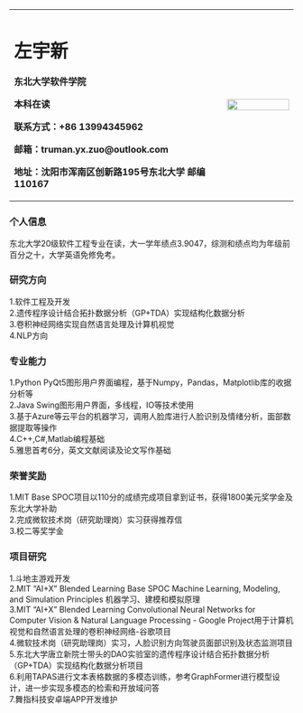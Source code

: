 <table border="0">
  <tr>
    <td width="75%">
      <h1>左宇新</h1>
      <p><b>东北大学软件学院</b></p>
      <p><b>本科在读</b></p>
      <p><b>联系方式：+86 13994345962</b></p>
      <p><b>邮箱：truman.yx.zuo@outlook.com</b></p>
      <p><b>地址：沈阳市浑南区创新路195号东北大学 邮编110167</b></p>
    </td>
    <td width="25%">
      <img src="https://z3.ax1x.com/2021/09/25/4szkNR.jpg" width="100%">      
    </td>
  </tr>
</table>

### 个人信息
东北大学20级软件工程专业在读，大一学年绩点3.9047，综测和绩点均为年级前百分之十，大学英语免修免考。

### 研究方向
1.软件工程及开发  
2.遗传程序设计结合拓扑数据分析（GP+TDA）实现结构化数据分析  
3.卷积神经网络实现自然语言处理及计算机视觉  
4.NLP方向  

### 专业能力
1.Python PyQt5图形用户界面编程，基于Numpy，Pandas，Matplotlib库的收据分析等  
2.Java Swing图形用户界面，多线程，IO等技术使用  
3.基于Azure等云平台的机器学习，调用人脸库进行人脸识别及情绪分析，面部数据提取等操作  
4.C++,C#,Matlab编程基础  
5.雅思首考6分，英文文献阅读及论文写作基础  

### 荣誉奖励
1.MIT Base SPOC项目以110分的成绩完成项目拿到证书，获得1800美元奖学金及东北大学补助  
2.完成微软技术岗（研究助理岗）实习获得推荐信  
3.校二等奖学金
 
### 项目研究
1.斗地主游戏开发  
2.MIT “AI+X” Blended Learning Base SPOC Machine Learning, Modeling, and Simulation Principles 机器学习、建模和模拟原理  
3.MIT “AI+X” Blended Learning Convolutional Neural Networks for Computer Vision & Natural Language Processing - Google Project用于计算机视觉和自然语言处理的卷积神经网络-谷歌项目  
4.微软技术岗（研究助理岗）实习，人脸识别方向驾驶员面部识别及状态监测项目  
5.东北大学唐立新院士带头的DAO实验室的遗传程序设计结合拓扑数据分析（GP+TDA）实现结构化数据分析项目  
6.利用TAPAS进行文本表格数据的多模态训练，参考GraphFormer进行模型设计，进一步实现多模态的检索和开放域问答  
7.舞指科技安卓端APP开发维护



